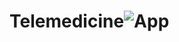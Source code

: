 # Telemedicine![App](https://user-images.githubusercontent.com/118656654/202996876-aefcc48c-0b3a-47f7-9ea4-c7578b5c7046.png)
